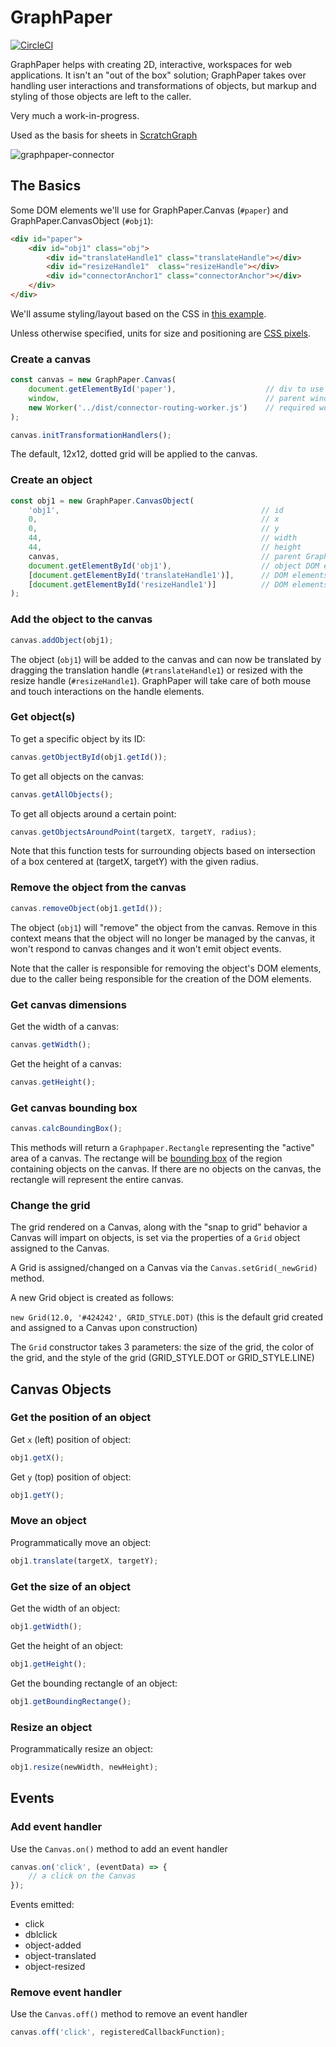 # GraphPaper

[![CircleCI](https://circleci.com/gh/aautar/graphpaper.svg?style=svg)](https://circleci.com/gh/aautar/graphpaper)

GraphPaper helps with creating 2D, interactive, workspaces for web applications. It isn't an "out of the box" solution; GraphPaper takes over handling user interactions and transformations of objects, but markup and styling of those objects are left to the caller.

Very much a work-in-progress.

Used as the basis for sheets in [ScratchGraph](https://scratchgraph.com)

![graphpaper-connector](https://user-images.githubusercontent.com/12861733/33002147-358957a8-cd80-11e7-89ae-1b211c0eb2db.png)

## The Basics

Some DOM elements we'll use for GraphPaper.Canvas (`#paper`) and GraphPaper.CanvasObject (`#obj1`):

```html
<div id="paper">
    <div id="obj1" class="obj">
        <div id="translateHandle1" class="translateHandle"></div>
        <div id="resizeHandle1"  class="resizeHandle"></div>
        <div id="connectorAnchor1" class="connectorAnchor"></div>
    </div>
</div>
```

We'll assume styling/layout based on the CSS in [this example](https://github.com/aautar/graphpaper/blob/master/example/index.html).

Unless otherwise specified, units for size and positioning are [CSS pixels](https://www.w3.org/TR/CSS2/syndata.html#length-units).

### Create a canvas

```javascript
const canvas = new GraphPaper.Canvas(
    document.getElementById('paper'),                    // div to use
    window,                                              // parent window 
    new Worker('../dist/connector-routing-worker.js')    // required worker for connector routing
);

canvas.initTransformationHandlers();
```

The default, 12x12, dotted grid will be applied to the canvas.

###  Create an object

```javascript
const obj1 = new GraphPaper.CanvasObject(
    'obj1',                                             // id
    0,                                                  // x        
    0,                                                  // y
    44,                                                 // width
    44,                                                 // height
    canvas,                                             // parent GraphPaper.Canvas
    document.getElementById('obj1'),                    // object DOM element
    [document.getElementById('translateHandle1')],      // DOM elements for the object's translation handles
    [document.getElementById('resizeHandle1')]          // DOM elements for the object's resize handles
);
```

### Add the object to the canvas

```javascript
canvas.addObject(obj1);
```

The object (`obj1`) will be added to the canvas and can now be translated by dragging the translation handle (`#translateHandle1`) or resized with the resize handle (`#resizeHandle1`). GraphPaper will take care of both mouse and touch interactions on the handle elements.

### Get object(s)

To get a specific object by its ID:

```javascript
canvas.getObjectById(obj1.getId());
```

To get all objects on the canvas:

```javascript
canvas.getAllObjects();
```

To get all objects around a certain point:

```javascript
canvas.getObjectsAroundPoint(targetX, targetY, radius);
```

Note that this function tests for surrounding objects based on intersection of a box centered at (targetX, targetY) with the given radius.

### Remove the object from the canvas

```javascript
canvas.removeObject(obj1.getId());
```

The object (`obj1`) will "remove" the object from the canvas. Remove in this context means that the object will no longer be managed by the canvas, it won't respond to canvas changes and it won't emit object events.

Note that the caller is responsible for removing the object's DOM elements, due to the caller being responsible for the creation of the DOM elements.
 
### Get canvas dimensions

Get the width of a canvas:

```javascript
canvas.getWidth();
```

Get the height of a canvas:

```javascript
canvas.getHeight();
```

### Get canvas bounding box

```javascript
canvas.calcBoundingBox();
```

This methods will return a `Graphpaper.Rectangle` representing the "active" area of a canvas. The rectange will be [bounding box](https://en.wikipedia.org/wiki/Minimum_bounding_box) of the region containing objects on the canvas. If there are no objects on the canvas, the rectangle will represent the entire canvas.

### Change the grid

The grid rendered on a Canvas, along with the "snap to grid" behavior a Canvas will impart on objects, is set via the properties of a `Grid` object assigned to the Canvas.

A Grid is assigned/changed on a Canvas via the `Canvas.setGrid(_newGrid)` method.

A new Grid object is created as follows:
 
 `new Grid(12.0, '#424242', GRID_STYLE.DOT)`
(this is the default grid created and assigned to a Canvas upon construction)

The `Grid` constructor takes 3 parameters: the size of the grid, the color of the grid, and the style of the grid (GRID_STYLE.DOT or GRID_STYLE.LINE)

## Canvas Objects

### Get the position of an object

Get `x` (left) position of object:

```javascript
obj1.getX();
```

Get `y` (top) position of object:

```javascript
obj1.getY();
```

### Move an object

Programmatically move an object:

```javascript
obj1.translate(targetX, targetY);
```

### Get the size of an object

Get the width of an object:

```javascript
obj1.getWidth();
```

Get the height of an object:

```javascript
obj1.getHeight();
```

Get the bounding rectangle of an object:

```javascript
obj1.getBoundingRectange();
```

### Resize an object

Programmatically resize an object:

```javascript
obj1.resize(newWidth, newHeight);
```


## Events

### Add event handler

Use the `Canvas.on()` method to add an event handler

```javascript
canvas.on('click', (eventData) => {
    // a click on the Canvas
});
```

Events emitted:

- click
- dblclick
- object-added
- object-translated
- object-resized


### Remove event handler

Use the `Canvas.off()` method to remove an event handler

```javascript
canvas.off('click', registeredCallbackFunction);
```

